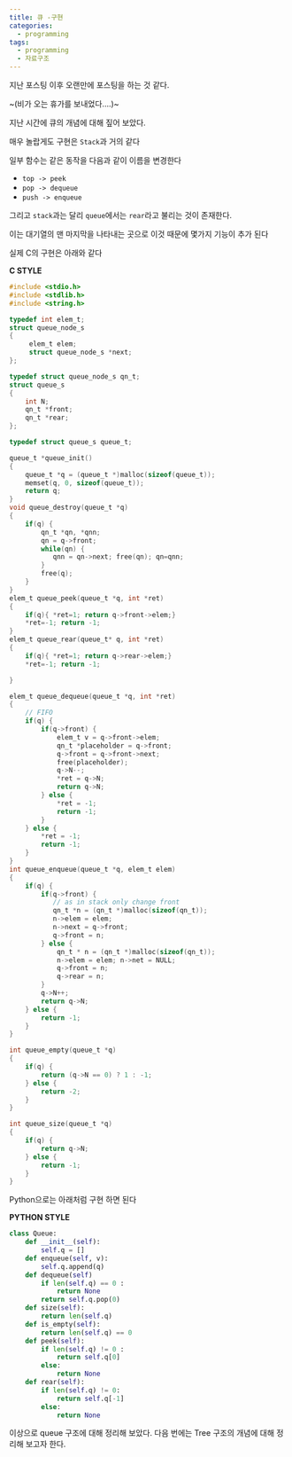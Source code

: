 ```yaml
---
title: 큐 -구현
categories:
  - programming
tags:
  - programming
  - 자료구조
---
```


지난 포스팅 이후 오랜만에 포스팅을 하는 것 같다.

~(비가 오는 휴가를 보내었다....)~

지난 시간에 큐의 개념에 대해 짚어 보았다.

매우 놀랍게도 구현은 `Stack`과 거의 같다

일부 함수는 같은 동작을 다음과 같이 이름을 변경한다

- `top -> peek`
- `pop -> dequeue`
- `push -> enqueue`

그리고 `stack`과는 달리 `queue`에서는 `rear`라고 불리는 것이 존재한다.

이는 대기열의 맨 마지막을 나타내는 곳으로 이것 때문에 몇가지 기능이 추가 된다

실제 C의 구현은 아래와 같다

__C STYLE__

```c
#include <stdio.h>
#include <stdlib.h>
#include <string.h>

typedef int elem_t;
struct queue_node_s
{
     elem_t elem;
     struct queue_node_s *next;
};

typedef struct queue_node_s qn_t;
struct queue_s
{
    int N;
    qn_t *front;
    qn_t *rear;
};

typedef struct queue_s queue_t;

queue_t *queue_init()
{
    queue_t *q = (queue_t *)malloc(sizeof(queue_t));
    memset(q, 0, sizeof(queue_t));
    return q;
}
void queue_destroy(queue_t *q)
{
    if(q) {
        qn_t *qn, *qnn;
        qn = q->front;
        while(qn) {
           qnn = qn->next; free(qn); qn=qnn;
        }
        free(q);
    }
}
elem_t queue_peek(queue_t *q, int *ret)
{
    if(q){ *ret=1; return q->front->elem;}
    *ret=-1; return -1;
}
elem_t queue_rear(queue_t* q, int *ret)
{
    if(q){ *ret=1; return q->rear->elem;}
    *ret=-1; return -1;

}

elem_t queue_dequeue(queue_t *q, int *ret)
{
    // FIFO
    if(q) {
        if(q->front) {
            elem_t v = q->front->elem;
            qn_t *placeholder = q->front;
            q->front = q->front->next;
            free(placeholder);
            q->N--;
            *ret = q->N;
            return q->N;
        } else {
            *ret = -1;
            return -1;
        }
    } else {
        *ret = -1;
        return -1;
    }
}
int queue_enqueue(queue_t *q, elem_t elem)
{
    if(q) {
        if(q->front) {
           // as in stack only change front
           qn_t *n = (qn_t *)malloc(sizeof(qn_t));
           n->elem = elem;
           n->next = q->front;
           q->front = n;
        } else {
            qn_t * n = (qn_t *)malloc(sizeof(qn_t));
            n->elem = elem; n->net = NULL;
            q->front = n;
            q->rear = n;
        }
        q->N++;
        return q->N;
    } else {
        return -1;
    }
}

int queue_empty(queue_t *q)
{
    if(q) {
        return (q->N == 0) ? 1 : -1;
    } else {
        return -2;
    }
}

int queue_size(queue_t *q)
{
    if(q) {
        return q->N;
    } else {
        return -1;
    }
}
```

Python으로는 아래처럼 구현 하면 된다

__PYTHON STYLE__

```python
class Queue:
	def __init__(self):
		self.q = []
	def enqueue(self, v):
		self.q.append(q)
	def dequeue(self)
		if len(self.q) == 0 :
			return None
		return self.q.pop(0)
	def size(self):
		return len(self.q)
	def is_empty(self):
		return len(self.q) == 0
	def peek(self):
		if len(self.q) != 0 :
			return self.q[0]
		else:
			return None
	def rear(self):
		if len(self.q) != 0:
			return self.q[-1]
		else:
			return None
```

이상으로 queue 구조에 대해 정리해 보았다. 
다음 번에는 Tree 구조의 개념에 대해 정리해 보고자 한다.

